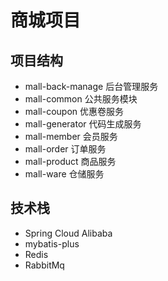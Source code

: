 # 商城项目
## 项目结构
- mall-back-manage 后台管理服务
- mall-common 公共服务模块
- mall-coupon 优惠卷服务
- mall-generator 代码生成服务
- mall-member 会员服务
- mall-order 订单服务
- mall-product 商品服务
- mall-ware 仓储服务

## 技术栈 
- Spring Cloud Alibaba
- mybatis-plus
- Redis
- RabbitMq